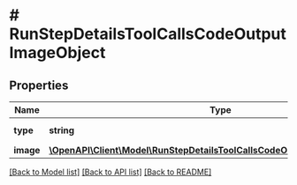 # # RunStepDetailsToolCallsCodeOutputImageObject

## Properties

Name | Type | Description | Notes
------------ | ------------- | ------------- | -------------
**type** | **string** | Always &#x60;image&#x60;. |
**image** | [**\OpenAPI\Client\Model\RunStepDetailsToolCallsCodeOutputImageObjectImage**](RunStepDetailsToolCallsCodeOutputImageObjectImage.md) |  |

[[Back to Model list]](../../README.md#models) [[Back to API list]](../../README.md#endpoints) [[Back to README]](../../README.md)
